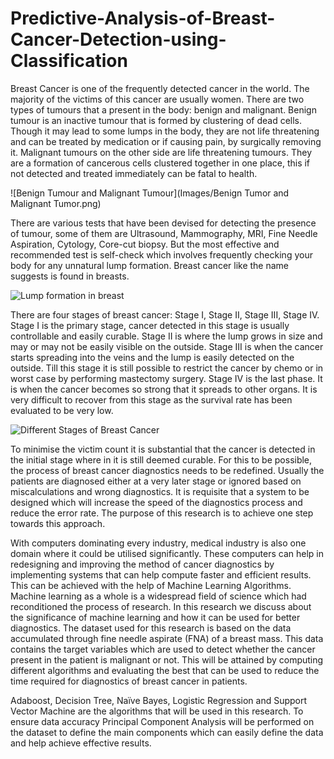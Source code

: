 # Predictive-Analysis-of-Breast-Cancer-Detection-using-Classification

Breast Cancer is one of the frequently detected cancer in the world. The majority of the victims of this cancer are usually women. There are two types of tumours that a present in the body: benign and malignant. Benign tumour is an inactive tumour that is formed by clustering of dead cells. Though it may lead to some lumps in the body, they are not life threatening and can be treated by medication or if causing pain, by surgically removing it. Malignant tumours on the other side are life threatening tumours. They are a formation of cancerous cells clustered together in one place, this if not detected and treated immediately can be fatal to health.

![Benign Tumour and Malignant Tumour](Images/Benign Tumor and Malignant Tumor.png)

There are various tests that have been devised for detecting the presence of tumour, some of them are Ultrasound, Mammography, MRI, Fine Needle Aspiration, Cytology, Core-cut biopsy. But the most effective and recommended test is self-check which involves frequently checking your body for any unnatural lump formation. Breast cancer like the name suggests is found in breasts.

![Lump formation in breast]()
 
 
There are four stages of breast cancer: Stage I, Stage II, Stage III, Stage IV. Stage I is the primary stage, cancer detected in this stage is usually controllable and easily curable. Stage II is where the lump grows in size and may or may not be easily visible on the outside. Stage III is when the cancer starts spreading into the veins and the lump is easily detected on the outside. Till this stage it is still possible to restrict the cancer by chemo or in worst case by performing mastectomy surgery. Stage IV is the last phase. It is when the cancer becomes so strong that it spreads to other organs. It is very difficult to recover from this stage as the survival rate has been evaluated to be very low.

![Different Stages of Breast Cancer]()

To minimise the victim count it is substantial that the cancer is detected in the initial stage where in it is still deemed curable. For this to be possible, the process of breast cancer diagnostics needs to be redefined. Usually the patients are diagnosed either at a very later stage or ignored based on miscalculations and wrong diagnostics. It is requisite that a system to be designed which will increase the speed of the diagnostics process and reduce the error rate. The purpose of this research is to achieve one step towards this approach.

With computers dominating every industry, medical industry is also one domain where it could be utilised significantly. These computers can help in redesigning and improving the method of cancer diagnostics by implementing systems that can help compute faster and efficient results. This can be achieved with the help of Machine Learning Algorithms. Machine learning as a whole is a widespread field of science which had reconditioned the process of research. In this research we discuss about the significance of machine learning and how it can be used for better diagnostics.
The dataset used for this research is based on the data accumulated through fine needle aspirate (FNA) of a breast mass. This data contains the target variables which are used to detect whether the cancer present in the patient is malignant or not. This will be attained by computing different algorithms and evaluating the best that can be used to reduce the time required for diagnostics of breast cancer in patients. 

Adaboost, Decision Tree, Naïve Bayes, Logistic Regression and Support Vector Machine are the algorithms that will be used in this research. To ensure data accuracy Principal Component Analysis will be performed on the dataset to define the main components which can easily define the data and help achieve effective results.
